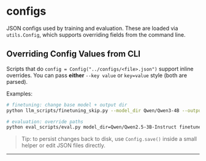 # configs

JSON configs used by training and evaluation. These are loaded via `utils.Config`, which supports overriding fields from the command line.

## Overriding Config Values from CLI

Scripts that do `config = Config("../configs/<file>.json")` support inline overrides. You can pass **either** `--key value` or `key=value` style (both are parsed).

Examples:

```bash
# finetuning: change base model + output dir
python llm_scripts/finetuning_skip.py --model_dir Qwen/Qwen3-4B --output_dir runs/qwen3_ft

# evaluation: override paths
python eval_scripts/eval.py model_dir=Qwen/Qwen2.5-3B-Instruct finetuned_path=./trained_models/run1
```

> Tip: to persist changes back to disk, use `Config.save()` inside a small helper or edit JSON files directly.

---

